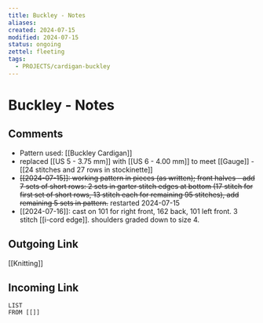 ```yaml
---
title: Buckley - Notes
aliases: 
created: 2024-07-15
modified: 2024-07-15
status: ongoing
zettel: fleeting
tags:
  - PROJECTS/cardigan-buckley
---
```

# Buckley - Notes
## Comments
- Pattern used: [[Buckley Cardigan]]
- replaced [[US 5 - 3.75 mm]] with [[US 6 - 4.00 mm]] to meet [[Gauge]] - [[24 stitches and 27 rows in stockinette]] 
- ~~[[2024-07-15]]: working pattern in pieces (as written); front halves - add 7 sets of short rows: 2 sets in garter stitch edges at bottom (17 stitch for first set of short rows, 13 stitch each for remaining 95 stitches), add remaining 5 sets in pattern.~~ restarted 2024-07-15
- [[2024-07-16]]: cast on 101 for right front, 162 back, 101 left front. 3 stitch [[i-cord edge]]. shoulders graded down to size 4.

## Outgoing Link
[[Knitting]]
## Incoming Link
```dataview
LIST
FROM [[]]
```
